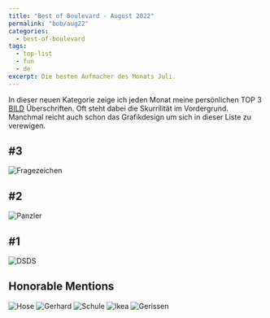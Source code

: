 ```yaml
---
title: "Best of Boulevard - August 2022"
permalink: "bob/aug22"
categories:
  - best-of-boulevard
tags:
  - top-list
  - fun
  - de
excerpt: Die besten Aufmacher des Monats Juli.
---
```


In dieser neuen Kategorie zeige ich jeden Monat meine persönlichen TOP 3 [BILD](https://www.bild.de/) Überschriften.
Oft steht dabei die Skurrilität im Vordergrund.
Manchmal reicht auch schon das Grafikdesign um sich in dieser Liste zu verewigen.


## #3
![Fragezeichen](../assets/images/bob/08-2022/threequestionmarks.JPG)


## #2
![Panzler](../assets/images/bob/08-2022/panzler.jpg)


## #1
![DSDS](../assets/images/bob/08-2022/pinkel.jpg)


## Honorable Mentions
![Hose](../assets/images/bob/08-2022/hose.jpg)
![Gerhard](../assets/images/bob/08-2022/gerd2.jpg)
![Schule](../assets/images/bob/08-2022/schule.JPG)
![Ikea](../assets/images/bob/08-2022/ikea.jpg)
![Gerissen](../assets/images/bob/08-2022/riss.jpg)


